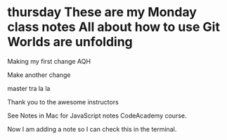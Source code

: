 thursday
These are my Monday class notes
All about how to use Git
Worlds are unfolding
=======
Making my first change AQH


Make another change

master
tra la la

Thank you to the awesome instructors

See Notes in Mac for JavaScript notes CodeAcademy course.

Now I am adding a note so I can check this in the terminal.